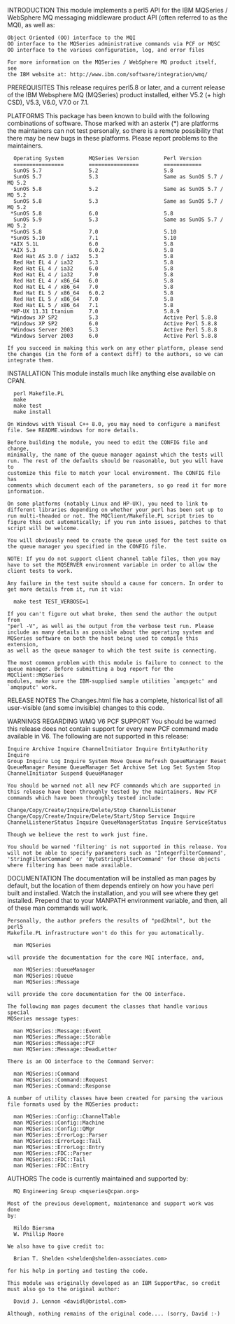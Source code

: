 INTRODUCTION
    This module implements a perl5 API for the IBM MQSeries / WebSphere MQ
    messaging middleware product API (often referred to as the MQI), as well
    as:

    Object Oriented (OO) interface to the MQI
    OO interface to the MQSeries administrative commands via PCF or MQSC
    OO interface to the various configuration, log, and error files

    For more information on the MQSeries / WebSphere MQ product itself, see
    the IBM website at: http://www.ibm.com/software/integration/wmq/

PREREQUISITES
    This release requires perl5.8 or later, and a current release of the IBM
    Websphere MQ (MQSeries) product installed, either V5.2 (+ high CSD),
    V5.3, V6.0, V7.0 or 7.1.

PLATFORMS
    This package has been known to build with the following combinations of
    software. Those marked with an asterix (*) are platforms the maintainers
    can not test personally, so there is a remote possibility that there may
    be new bugs in these platforms. Please report problems to the
    maintainers.

      Operating System        MQSeries Version        Perl Version
      ================        ================        ============
      SunOS 5.7               5.2                     5.8
      SunOS 5.7               5.3                     Same as SunOS 5.7 / MQ 5.2
      SunOS 5.8               5.2                     Same as SunOS 5.7 / MQ 5.2
      SunOS 5.8               5.3                     Same as SunOS 5.7 / MQ 5.2
     *SunOS 5.8               6.0                     5.8
      SunOS 5.9               5.3                     Same as SunOS 5.7 / MQ 5.2
     *SunOS 5.8               7.0                     5.10
     *SunOS 5.10              7.1                     5.10
     *AIX 5.1L                6.0                     5.8
     *AIX 5.3                 6.0.2                   5.8
      Red Hat AS 3.0 / ia32   5.3                     5.8
      Red Hat EL 4 / ia32     5.3                     5.8
      Red Hat EL 4 / ia32     6.0                     5.8
      Red Hat EL 4 / ia32     7.0                     5.8
      Red Hat EL 4 / x86_64   6.0                     5.8
      Red Hat EL 4 / x86_64   7.0                     5.8
      Red Hat EL 5 / x86_64   6.0.2                   5.8
      Red Hat EL 5 / x86_64   7.0                     5.8
      Red Hat EL 5 / x86_64   7.1                     5.8
     *HP-UX 11.31 Itanium     7.0                     5.8.9
     *Windows XP SP2          5.3                     Active Perl 5.8.8
     *Windows XP SP2          6.0                     Active Perl 5.8.8
     *Windows Server 2003     5.3                     Active Perl 5.8.8
     *Windows Server 2003     6.0                     Active Perl 5.8.8

    If you succeed in making this work on any other platform, please send
    the changes (in the form of a context diff) to the authors, so we can
    integrate them.

INSTALLATION
    This module installs much like anything else available on CPAN.

      perl Makefile.PL
      make
      make test
      make install

    On Windows with Visual C++ 8.0, you may need to configure a manifest
    file. See README.windows for more details.

    Before building the module, you need to edit the CONFIG file and change,
    minimally, the name of the queue manager against which the tests will
    run. The rest of the defaults should be reasonable, but you will have to
    customize this file to match your local environment. The CONFIG file has
    comments which document each of the parameters, so go read it for more
    information.

    On some platforms (notably Linux and HP-UX), you need to link to
    different libraries depending on whether your perl has been set up to
    run multi-theaded or not. The MQClient/Makefile.PL script tries to
    figure this out automatically; if you run into issues, patches to that
    script will be welcome.

    You will obviously need to create the queue used for the test suite on
    the queue manager you specified in the CONFIG file.

    NOTE: If you do not support client channel table files, then you may
    have to set the MQSERVER environment variable in order to allow the
    client tests to work.

    Any failure in the test suite should a cause for concern. In order to
    get more details from it, run it via:

      make test TEST_VERBOSE=1

    If you can't figure out what broke, then send the author the output from
    "perl -V", as well as the output from the verbose test run. Please
    include as many details as possible about the operating system and
    MQSeries software on both the host being used to compile this extension,
    as well as the queue manager to which the test suite is connecting.

    The most common problem with this module is failure to connect to the
    queue manager. Before submitting a bug report for the MQClient::MQSeries
    modules, make sure the IBM-supplied sample utilities `amqsgetc' and
    `amqsputc' work.

RELEASE NOTES
    The Changes.html file has a complete, historical list of all
    user-visible (and some invisible) changes to this code.

WARNINGS REGARDING WMQ V6 PCF SUPPORT
    You should be warned this release does not contain support for every new
    PCF command made available in V6. The following are not supported in
    this release:

    Inquire Archive Inquire ChannelInitiator Inquire EntityAuthority Inquire
    Group Inquire Log Inquire System Move Queue Refresh QueueManager Reset
    QueueManager Resume QueueManager Set Archive Set Log Set System Stop
    ChannelInitiator Suspend QueueManager

    You should be warned not all new PCF commands which are supported in
    this release have been throughly tested by the maintainers. New PCF
    commands which have been throughly tested include:

    Change/Copy/Create/Inquire/Delete/Stop ChannelListener
    Change/Copy/Create/Inquire/Delete/Start/Stop Service Inquire
    ChannelListenerStatus Inquire QueueManagerStatus Inquire ServiceStatus

    Though we believe the rest to work just fine.

    You should be warned 'filtering' is not supported in this release. You
    will not be able to specify parameters such as 'IntegerFilterCommand',
    'StringFilterCommand' or 'ByteStringFilterCommand' for those objects
    where filtering has been made available.

DOCUMENTATION
    The documentation will be installed as man pages by default, but the
    location of them depends entirely on how you have perl built and
    installed. Watch the installation, and you will see where they get
    installed. Prepend that to your MANPATH environment variable, and then,
    all of these man commands will work.

    Personally, the author prefers the results of "pod2html", but the perl5
    Makefile.PL infrastructure won't do this for you automatically.

      man MQSeries

    will provide the documentation for the core MQI interface, and,

      man MQSeries::QueueManager
      man MQSeries::Queue
      man MQSeries::Message

    will provide the core documentation for the OO interface.

    The following man pages document the classes that handle various special
    MQSeries message types:

      man MQSeries::Message::Event
      man MQSeries::Message::Storable
      man MQSeries::Message::PCF
      man MQSeries::Message::DeadLetter

    There is an OO interface to the Command Server:

      man MQSeries::Command
      man MQSeries::Command::Request
      man MQSeries::Command::Response

    A number of utility classes have been created for parsing the various
    file formats used by the MQSeries product:

      man MQSeries::Config::ChannelTable
      man MQSeries::Config::Machine
      man MQSeries::Config::QMgr
      man MQSeries::ErrorLog::Parser
      man MQSeries::ErrorLog::Tail
      man MQSeries::ErrorLog::Entry
      man MQSeries::FDC::Parser
      man MQSeries::FDC::Tail
      man MQSeries::FDC::Entry

AUTHORS
    The code is currently maintained and supported by:

      MQ Engineering Group <mqseries@cpan.org>

    Most of the previous development, maintenance and support work was done
    by:

      Hildo Biersma
      W. Phillip Moore

    We also have to give credit to:

      Brian T. Shelden <shelden@shelden-associates.com>

    for his help in porting and testing the code.

    This module was originally developed as an IBM SupportPac, so credit
    must also go to the original author:

      David J. Lennon <davidl@bristol.com>

    Although, nothing remains of the original code.... (sorry, David :-)

